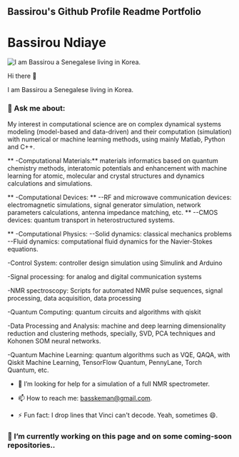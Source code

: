 ## Bassirou's Github Profile Readme Portfolio

# Bassirou Ndiaye

![I am Bassirou a Senegalese living in Korea.](https://pbs.twimg.com/profile_banners/377402778/1672025817/1080x360)


Hi there 👋

I am Bassirou a Senegalese living in Korea. 

### 💬 Ask me about:
My interest in computational science are on complex dynamical systems modeling (model-based and data-driven) and their computation (simulation) with numerical or machine learning methods, using mainly Matlab, Python and C++.

** -Computational Materials:** materials informatics based on quantum chemistry methods, interatomic potentials and enhancement with machine learning for atomic, molecular and crystal structures and dynamics calculations and simulations.

** -Computational Devices: 
** --RF and microwave communication devices: electromagnetic simulations, signal generator simulation, network parameters calculations, antenna impedance matching, etc.
** --CMOS devices: quantum transport in heterostructured systems.

** -Computational Physics:
--Solid dynamics: classical mechanics problems
--Fluid dynamics: computational fluid dynamics for the Navier-Stokes equations.

-Control System: controller design simulation using Simulink and Arduino

-Signal processing: for analog and digital communication systems

-NMR spectroscopy:
Scripts for automated NMR pulse sequences, signal processing, data acquisition, data processing

-Quantum Computing: quantum circuits and algorithms with qiskit

-Data Processing and Analysis: machine and deep learning dimensionality reduction and clustering methods, specially, SVD, PCA techniques and Kohonen SOM neural networks.

-Quantum Machine Learning: quantum algorithms such as VQE, QAQA, with Qiskit Machine Learning, TensorFlow Quantum, PennyLane, Torch Quantum, etc.


- 🤔 I’m looking for help for a simulation of a full NMR spectrometer.
- 📫 How to reach me: basskeman@gmail.com.

- ⚡ Fun fact: I drop lines that Vinci can't decode. Yeah, sometimes 😄.

### 🔭 I’m currently working on this page and on some coming-soon repositories..  
